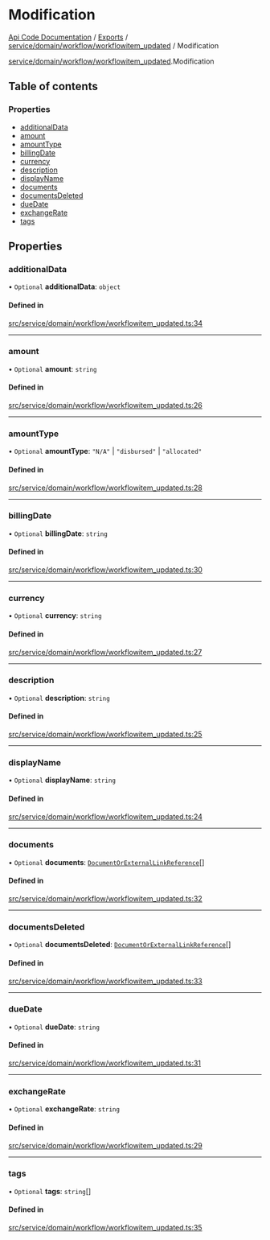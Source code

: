 # Modification
 
[Api Code Documentation](../README.md) / [Exports](../modules.md) / [service/domain/workflow/workflowitem\_updated](../modules/service_domain_workflow_workflowitem_updated.md) / Modification

[service/domain/workflow/workflowitem\_updated](../modules/service_domain_workflow_workflowitem_updated.md).Modification

## Table of contents

### Properties

- [additionalData](service_domain_workflow_workflowitem_updated.Modification.md#additionaldata)
- [amount](service_domain_workflow_workflowitem_updated.Modification.md#amount)
- [amountType](service_domain_workflow_workflowitem_updated.Modification.md#amounttype)
- [billingDate](service_domain_workflow_workflowitem_updated.Modification.md#billingdate)
- [currency](service_domain_workflow_workflowitem_updated.Modification.md#currency)
- [description](service_domain_workflow_workflowitem_updated.Modification.md#description)
- [displayName](service_domain_workflow_workflowitem_updated.Modification.md#displayname)
- [documents](service_domain_workflow_workflowitem_updated.Modification.md#documents)
- [documentsDeleted](service_domain_workflow_workflowitem_updated.Modification.md#documentsdeleted)
- [dueDate](service_domain_workflow_workflowitem_updated.Modification.md#duedate)
- [exchangeRate](service_domain_workflow_workflowitem_updated.Modification.md#exchangerate)
- [tags](service_domain_workflow_workflowitem_updated.Modification.md#tags)

## Properties

### additionalData

• `Optional` **additionalData**: `object`

#### Defined in

[src/service/domain/workflow/workflowitem_updated.ts:34](https://github.com/openkfw/TruBudget/blob/2e83742/api/src/service/domain/workflow/workflowitem_updated.ts#L34)

___

### amount

• `Optional` **amount**: `string`

#### Defined in

[src/service/domain/workflow/workflowitem_updated.ts:26](https://github.com/openkfw/TruBudget/blob/2e83742/api/src/service/domain/workflow/workflowitem_updated.ts#L26)

___

### amountType

• `Optional` **amountType**: ``"N/A"`` \| ``"disbursed"`` \| ``"allocated"``

#### Defined in

[src/service/domain/workflow/workflowitem_updated.ts:28](https://github.com/openkfw/TruBudget/blob/2e83742/api/src/service/domain/workflow/workflowitem_updated.ts#L28)

___

### billingDate

• `Optional` **billingDate**: `string`

#### Defined in

[src/service/domain/workflow/workflowitem_updated.ts:30](https://github.com/openkfw/TruBudget/blob/2e83742/api/src/service/domain/workflow/workflowitem_updated.ts#L30)

___

### currency

• `Optional` **currency**: `string`

#### Defined in

[src/service/domain/workflow/workflowitem_updated.ts:27](https://github.com/openkfw/TruBudget/blob/2e83742/api/src/service/domain/workflow/workflowitem_updated.ts#L27)

___

### description

• `Optional` **description**: `string`

#### Defined in

[src/service/domain/workflow/workflowitem_updated.ts:25](https://github.com/openkfw/TruBudget/blob/2e83742/api/src/service/domain/workflow/workflowitem_updated.ts#L25)

___

### displayName

• `Optional` **displayName**: `string`

#### Defined in

[src/service/domain/workflow/workflowitem_updated.ts:24](https://github.com/openkfw/TruBudget/blob/2e83742/api/src/service/domain/workflow/workflowitem_updated.ts#L24)

___

### documents

• `Optional` **documents**: [`DocumentOrExternalLinkReference`](../modules/service_domain_document_document.md#documentorexternallinkreference)[]

#### Defined in

[src/service/domain/workflow/workflowitem_updated.ts:32](https://github.com/openkfw/TruBudget/blob/2e83742/api/src/service/domain/workflow/workflowitem_updated.ts#L32)

___

### documentsDeleted

• `Optional` **documentsDeleted**: [`DocumentOrExternalLinkReference`](../modules/service_domain_document_document.md#documentorexternallinkreference)[]

#### Defined in

[src/service/domain/workflow/workflowitem_updated.ts:33](https://github.com/openkfw/TruBudget/blob/2e83742/api/src/service/domain/workflow/workflowitem_updated.ts#L33)

___

### dueDate

• `Optional` **dueDate**: `string`

#### Defined in

[src/service/domain/workflow/workflowitem_updated.ts:31](https://github.com/openkfw/TruBudget/blob/2e83742/api/src/service/domain/workflow/workflowitem_updated.ts#L31)

___

### exchangeRate

• `Optional` **exchangeRate**: `string`

#### Defined in

[src/service/domain/workflow/workflowitem_updated.ts:29](https://github.com/openkfw/TruBudget/blob/2e83742/api/src/service/domain/workflow/workflowitem_updated.ts#L29)

___

### tags

• `Optional` **tags**: `string`[]

#### Defined in

[src/service/domain/workflow/workflowitem_updated.ts:35](https://github.com/openkfw/TruBudget/blob/2e83742/api/src/service/domain/workflow/workflowitem_updated.ts#L35)

